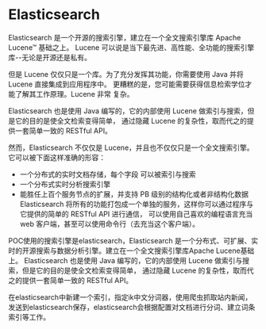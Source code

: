 # Elasticsearch

Elasticsearch 是一个开源的搜索引擎，建立在一个全文搜索引擎库 Apache Lucene™ 基础之上。 Lucene 可以说是当下最先进、高性能、全功能的搜索引擎库--无论是开源还是私有。

但是 Lucene 仅仅只是一个库。为了充分发挥其功能，你需要使用 Java 并将 Lucene 直接集成到应用程序中。 更糟糕的是，您可能需要获得信息检索学位才能了解其工作原理。Lucene 非常 复杂。

Elasticsearch 也是使用 Java 编写的，它的内部使用 Lucene 做索引与搜索，但是它的目的是使全文检索变得简单， 通过隐藏 Lucene 的复杂性，取而代之的提供一套简单一致的 RESTful API。

然而，Elasticsearch 不仅仅是 Lucene，并且也不仅仅只是一个全文搜索引擎。 它可以被下面这样准确的形容：

 - 一个分布式的实时文档存储，每个字段 可以被索引与搜索
 - 一个分布式实时分析搜索引擎
 - 能胜任上百个服务节点的扩展，并支持 PB 级别的结构化或者非结构化数据
Elasticsearch 将所有的功能打包成一个单独的服务，这样你可以通过程序与它提供的简单的 RESTful API 进行通信， 可以使用自己喜欢的编程语言充当 web 客户端，甚至可以使用命令行（去充当这个客户端）。



POC使用的搜索引擎是elasticsearch，Elasticsearch 是一个分布式、可扩展、实时的开源搜索与数据分析引擎。建立在一个全文搜索引擎库Apache Lucene基础上。
Elasticsearch 也是使用 Java 编写的，它的内部使用 Lucene 做索引与搜索，但是它的目的是使全文检索变得简单， 通过隐藏 Lucene 的复杂性，取而代之的提供一套简单一致的 RESTful API。

在elasticsearch中新建一个索引，指定ik中文分词器，使用爬虫抓取站内新闻，发送到elasticsearch保存，elasticsearch会根据配置对文档进行分词、建立词条索引等工作。